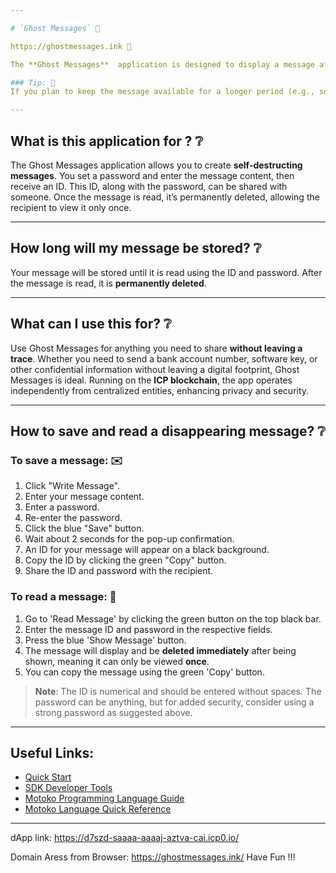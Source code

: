 ```yaml
---

# `Ghost Messages` 👻

https://ghostmessages.ink 🔗

The **Ghost Messages**  application is designed to display a message after providing an ID and password, and then delete it immediately after being read. If you need to quickly share a key, password, hash, or data regarding a port, configuration, number, or code, GhostMessages is perfect for you. Thanks to its self-destructing messages, you can be sure that no history is left behind. Once a message is read, it’s deleted across all replicas thanks to consensus.

### Tip: 👾
If you plan to keep the message available for a longer period (e.g., someone will read it in a few hours), consider using a stronger password. **Best practice** suggests using a password with **at least 14 characters**, including a **special character** (like `!@#$%^&*`) and a **number**.

---
```


## What is this application for ? ❔
The Ghost Messages application allows you to create **self-destructing messages**. You set a password and enter the message content, then receive an ID. This ID, along with the password, can be shared with someone. Once the message is read, it’s permanently deleted, allowing the recipient to view it only once.

---

## How long will my message be stored? ❔
Your message will be stored until it is read using the ID and password. After the message is read, it is **permanently deleted**.

---

## What can I use this for? ❔
Use Ghost Messages for anything you need to share **without leaving a trace**. Whether you need to send a bank account number, software key, or other confidential information without leaving a digital footprint, Ghost Messages is ideal. Running on the **ICP blockchain**, the app operates independently from centralized entities, enhancing privacy and security.

---

## How to save and read a disappearing message? ❔

### To save a message: ✉️
1. Click "Write Message".
2. Enter your message content.
3. Enter a password.
4. Re-enter the password.
5. Click the blue "Save" button.
6. Wait about 2 seconds for the pop-up confirmation.
7. An ID for your message will appear on a black background.
8. Copy the ID by clicking the green "Copy" button.
9. Share the ID and password with the recipient.

### To read a message: 📩
1. Go to 'Read Message' by clicking the green button on the top black bar.
2. Enter the message ID and password in the respective fields.
3. Press the blue 'Show Message' button.
4. The message will display and be **deleted immediately** after being shown, meaning it can only be viewed **once**.
5. You can copy the message using the green 'Copy' button.

> **Note**: The ID is numerical and should be entered without spaces. The password can be anything, but for added security, consider using a strong password as suggested above.

---

## Useful Links:
- [Quick Start](https://internetcomputer.org/docs/current/developer-docs/setup/deploy-locally)
- [SDK Developer Tools](https://internetcomputer.org/docs/current/developer-docs/setup/install)
- [Motoko Programming Language Guide](https://internetcomputer.org/docs/current/motoko/main/motoko)
- [Motoko Language Quick Reference](https://internetcomputer.org/docs/current/motoko/main/language-manual)

---
dApp link: https://d7szd-saaaa-aaaaj-aztva-cai.icp0.io/

Domain Aress from Browser: https://ghostmessages.ink/
Have Fun !!!
